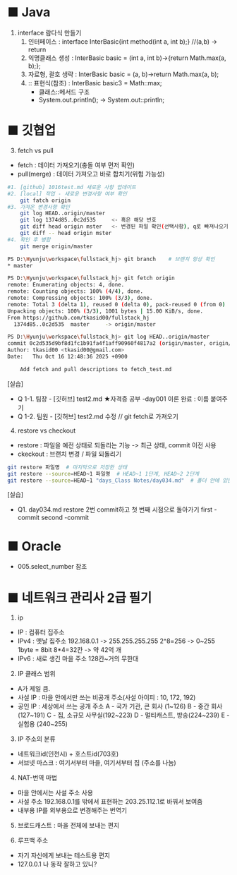 # ■ Java

1. interface 람다식 만들기
    1) 인터페이스 : interface InterBasic{int method(int a, int b);}  //(a,b) -> return
    2) 익명클래스 생성 : InterBasic basic = (int a, int b)->{return Math.max(a, b);};
    3) 자료형, 괄호 생략 : InterBasic basic = (a, b)->return Math.max(a, b);
    4) :: 표현식(참조) : InterBasic basic3 = Math::max;
        - 클래스::메서드 구조
        - System.out.println(); -> System.out::println; 



# ■ 깃협업
 3. fetch vs pull
 - fetch : 데이터 가져오기(충돌 여부 먼저 확인)
 - pull(merge) : 데이터 가져오고 바로 합치기(위험 가능성)

```bash
#1. [github] 1016test.md 새로운 사항 업데이트
#2. [local] 작업 - 새로운 변경사항 여부 확인
    git fatch origin
#3. 가져온 변경사항 확인
    git log HEAD..origin/master
    git log 1374d85..0c2d535     <- 혹은 해당 번호
    git diff head origin mster   <- 변경된 파일 확인(선택사항), q로 빠져나오기
    git diff -- head origin mster 
#4. 확인 후 병합
    git merge origin/master     
```

```bash
PS D:\Hyunju\workspace\fullstack_hj> git branch    # 브랜치 항상 확인
* master

PS D:\Hyunju\workspace\fullstack_hj> git fetch origin  
remote: Enumerating objects: 4, done.
remote: Counting objects: 100% (4/4), done.
remote: Compressing objects: 100% (3/3), done.
remote: Total 3 (delta 1), reused 0 (delta 0), pack-reused 0 (from 0)
Unpacking objects: 100% (3/3), 1001 bytes | 15.00 KiB/s, done.
From https://github.com/tkasid00/fullstack_hj
  1374d85..0c2d535  master     -> origin/master                           # 누가 바꿨는지 확인

PS D:\Hyunju\workspace\fullstack_hj> git log HEAD..origin/master          # 변경사항 확인( 1374d85..0c2d535  넣어도 됨)
commit 0c2d535d9bf8d1fc1b91fa4f1aff90960f4817a2 (origin/master, origin/HEAD)
Author: tkasid00 <tkasid00@gmail.com>
Date:   Thu Oct 16 12:48:36 2025 +0900

    Add fetch and pull descriptions to fetch_test.md
```

[실습]
- Q 1-1. 팀장 - [깃허브] test2.md 
        ★자격증 공부
        -day001 이론 완료 : 이름 붙여주기
- Q 1-2. 팀원 - [깃허브] test2.md 수정 // git fetch로 가져오기


4. restore vs checkout
- restore :  파일을 예전 상태로 되돌리는 기능 -> 최근 상태, commit 이전 사용
- ckeckout : 브랜치 변경 / 파일 되돌리기

```bash
git restore 파일명  # 마지막으로 저장한 상태
git restore --source=HEAD~1 파일명  # HEAD~1 1단계, HEAD~2 2단계
git restore --source=HEAD~1 "days_Class Notes/day034.md"  # 폴더 안에 있는 경우 폴더와 파일 ""로 묶어서 표시
```
[실습]
- Q1. day034.md restore 2번 commit하고 첫 번째 시점으로 돌아가기
first -commit
second -commit 



# ■ Oracle
- 005.select_number 참조


# ■ 네트워크 관리사 2급 필기

1. ip
- IP : 컴퓨터 집주소
- IPv4 : 옛날 집주소 
    192.168.0.1 -> 255.255.255.255
    2^8=256 -> 0~255
    1byte = 8bit
    8*4=32칸 -> 약 42억 개
- IPv6 : 새로 생긴 마을 주소
    128칸~거의 무한대 

2. IP 클래스 범위
- A가 제일 큼.
- 사설 IP : 마을 안에서만 쓰는 비공개 주소(사설 아이피 : 10, 172, 192)
- 공인 IP : 세상에서 쓰는 공개 주소
        A - 국가 기관, 큰 회사 (1~126)
        B - 중간 회사 (127~191)
        C - 집, 소규모 사무실(192~223)
        D - 멀티캐스트, 방송(224~239)
        E - 실험용 (240~255)

3. IP 주소의 분류
- 네트워크id(인천시) + 호스트id(703호)
- 서브넷 마스크 :  여기서부터 마을, 여기서부터 집 (주소를 나눔)

4. NAT-번역 마법
- 마을 안에서는 사설 주소 사용 
- 사설 주소 192.168.0.1를 밖에서 표현하는 203.25.112.1로 바꿔서 보여줌
- 내부용 IP를 외부용으로 변경해주는 번역기

5. 브로드캐스트 : 마을 전체에 보내는 편지

6. 루프백 주소 
- 자기 자신에게 보내는 테스트용 편지
- 127.0.0.1 나 동작 잘하고 있니?

